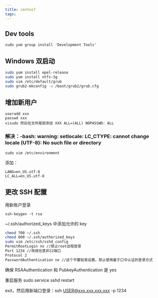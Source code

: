 ```yaml
---
title: centos7
tags:
---
```


## Dev tools

```
sudo yum group install 'Development Tools'
```

## Windows 双启动

```bash
sudo yum install epel-release
sudo yum install ntfs-3g
sudo vim /etc/default/grub
sudo grub2-mkconfig -o /boot/grub2/grub.cfg
```

## 增加新用户

```
useradd xxx
passwd xxx
visudo 然后在文件尾部添加 XXX ALL=(ALL) NOPASSWD: ALL
```

### 解决：-bash: warning: setlocale: LC_CTYPE: cannot change locale (UTF-8): No such file or directory

```
sudo vim /etc/environment
```

添加：

```
LANG=en_US.utf-8
LC_ALL=en_US.utf-8
```

## 更改 SSH 配置

用新账户登录

```
ssh-keygen -t rsa
```

~/.ssh/authorized_keys 中添加允许的 key

```bash
chmod 700 ~/.ssh
chmod 600 ~/.ssh/authorized_keys
sudo vim /etc/ssh/sshd_config
PermitRootLogin no //禁止root远程登录
Port 1234 //改成任意非22端口
Protocol 2
PasswordAuthentication no //这个不要轻易设置，禁止使用基于口令认证的登录方式
```

确保 RSAAuthentication 和 PubkeyAuthentication 是 yes

重启服务 sudo service sshd restart

exit，然后用新端口登录：ssh USER@xxx.xxx.xxx.xxx -p 1234

